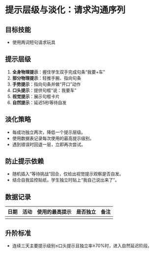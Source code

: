 # 提示层级与淡化：请求沟通序列

## 目标技能
- 使用两词短句请求玩具

## 提示层级
1. **全身物理提示**：握住学生双手完成句条“我要+车”
2. **部分物理提示**：轻推手腕、指向句条
3. **手势提示**：指向句条并做“开口”动作
4. **口头提示**：提供句框“说：我要车”
5. **视觉提示**：展示句框卡片
6. **自然提示**：延迟5秒等待自发

## 淡化策略
- 每成功独立两次，降低一个提示层级。
- 使用数据表记录每次使用的最高提示级别。
- 遇到错误时回退一层，立即再次尝试。

## 防止提示依赖
- 随机插入“等待挑战”回合，仅给出视觉提示观察是否自发。
- 结合自我监控贴纸，学生独立时贴上“我自己说出来了”。

## 数据记录
| 日期 | 活动 | 使用的最高提示 | 是否独立 | 备注 |
| --- | --- | --- | --- | --- |
| | | | | |

## 升阶标准
- 连续三天主要提示级别≤口头提示且独立率≥70%时，进入自然延迟阶段。
